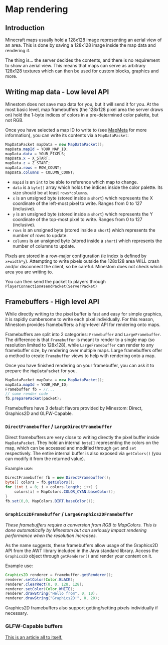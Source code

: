 # Map rendering

## Introduction

Minecraft maps usually hold a 128x128 image representing an aerial view of an area. This is done by saving a 128x128 image inside the map data and rendering it.

The thing is... the server decides the contents, and there is no requirement to show an aerial view. This means that maps can serve as arbitrary 128x128 textures which can then be used for custom blocks, graphics and more.

## Writing map data - Low level API

Minestom does not save map data for you, but it will send it for you. At the most basic level, map framebuffers (the 128x128 pixel area the server draws on) hold the 1-byte indices of colors in a pre-determined color palette, but not RGB.

Once you have selected a map ID to write to (see [MapMeta](https://github.com/Minestom/Minestom/blob/master/src/main/java/net/minestom/server/item/metadata/MapMeta.java) for more information), you can write its contents via a `MapDataPacket`:

```java
MapDataPacket mapData = new MapDataPacket();
mapData.mapId = YOUR_MAP_ID;
mapData.data = YOUR_PIXELS;
mapData.x = X_START;
mapData.z = Z_START;
mapData.rows = ROW_COUNT;
mapData.columns = COLUMN_COUNT;
```

- `mapId` is an `int` to be able to reference which map to change.
- `data` is a `byte[]` array which holds the indices inside the color palette. Its size should be at least `rows*columns`.
- `x` is an unsigned byte (stored inside a `short`) which represents the X coordinate of the left-most pixel to write. Ranges from 0 to 127 (inclusive).
- `y` is an unsigned byte (stored inside a `short`) which represents the Y coordinate of the top-most pixel to write. Ranges from 0 to 127 (inclusive).
- `rows` is an unsigned byte (stored inside a `short`) which represents the number of rows to update.
- `columns` is an unsigned byte (stored inside a `short`) which represents the number of columns to update.

Pixels are stored in a row-major configuration (ie index is defined by `x+width*y`). Attempting to write pixels outside the 128x128 area WILL crash and/or disconnect the client, so be careful. Minestom does not check which area you are writing to.

You can then send the packet to players through `PlayerConnection#sendPacket(ServerPacket)`

## Framebuffers - High level API

While directly writing to the pixel buffer is fast and easy for simple graphics, it is rapidly cumbersome to write each pixel individually. For this reason, Minestom provides framebuffers: a high-level API for rendering onto maps.

Framebuffers are split into 2 categories: `Framebuffer` and `LargeFramebuffer`. The difference is that `Framebuffer` is meant to render to a single map (so resolution limited to 128x128), while `LargeFramebuffer` can render to any framebuffer size, by rendering over multiple maps. Large framebuffers offer a method to create `Framebuffer` views to help with rendering onto a map.

Once you have finished rendering on your framebuffer, you can ask it to prepare the `MapDataPacket` for you.

```java
MapDataPacket mapData = new MapDataPacket();
mapData.mapId = YOUR_MAP_ID;
Framebuffer fb = //...
// some render code
fb.preparePacket(packet);
```

Framebuffers have 3 default flavors provided by Minestom: Direct, Graphics2D and GLFW-Capable.

### `DirectFramebuffer` / `LargeDirectFramebuffer`

Direct framebuffers are very close to writing directly the pixel buffer inside `MapDataPacket`. They hold an internal `byte[]` representing the colors on the map, which can be accessed and modified through `get` and `set` respectively. The entire internal buffer is also exposed via `getColors()` (you can modify it from the returned value).

Example use:

```java
DirectFramebuffer fb = new DirectFramebuffer();
byte[] colors = fb.getColors();
for (int i = 0; i < colors.length; i++) {
    colors[i] = MapColors.COLOR_CYAN.baseColor();
}
fb.set(0,0, MapColors.DIRT.baseColor());
```

### `Graphics2DFramebuffer` / `LargeGraphics2DFramebuffer`

_These framebuffers require a conversion from RGB to MapColors. This is done automatically by Minestom but can seriously impact rendering performance when the resolution increases._

As the name suggests, these framebuffers allow usage of the Graphics2D API from the AWT library included in the Java standard library. Access the `Graphics2D` object through `getRenderer()` and render your content on it.

Example use:

```java
Graphics2D renderer = framebuffer.getRenderer();
renderer.setColor(Color.BLACK);
renderer.clearRect(0, 0, 128, 128);
renderer.setColor(Color.WHITE);
renderer.drawString("Hello from", 0, 10);
renderer.drawString("Graphics2D!", 0, 20);
```

Graphics2D framebuffers also support getting/setting pixels individually if necessary.

### GLFW-Capable buffers

[This is an article all to itself.](./map-rendering/glfwmaprendering)
